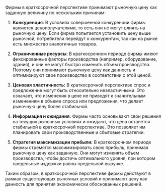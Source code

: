 Фирмы в краткосрочной перспективе принимают рыночную цену как заданную величину по нескольким причинам:

1. **Конкуренция**: В условиях совершенной конкуренции фирмы являются ценополучателями, то есть они не могут влиять на рыночную цену. Если фирма попытается установить цену выше рыночной, потребители перейдут к конкурентам, так как на рынке есть множество аналогичных товаров.

2. **Ограниченные ресурсы**: В краткосрочном периоде фирмы имеют фиксированные факторы производства (например, оборудование, здания), и они не могут быстро изменить объем производства. Поэтому они принимают рыночную цену как данность и оптимизируют свое производство в соответствии с этой ценой.

3. **Ценовая эластичность:** В краткосрочной перспективе спрос и предложение могут быть относительно неэластичными. Это означает, что изменения в цене не приводят к значительным изменениям в объеме спроса или предложения, что делает рыночную цену более стабильной.

4. **Информация и ожидания:** Фирмы часто основывают свои решения на текущих рыночных условиях и ожидают, что цена останется стабильной в краткосрочной перспективе. Это позволяет им планировать свои производственные и сбытовые стратегии.

5. **Стратегия максимизации прибыли:** В краткосрочном периоде фирмы стремятся максимизировать свою прибыль, принимая рыночную цену как заданную. Они могут изменять объем производства, чтобы достичь оптимального уровня, при котором предельные издержки равны предельной выручке.

Таким образом, в краткосрочной перспективе фирмы действуют в рамках существующих рыночных условий и принимают цену как данность для принятия экономически обоснованных решений.